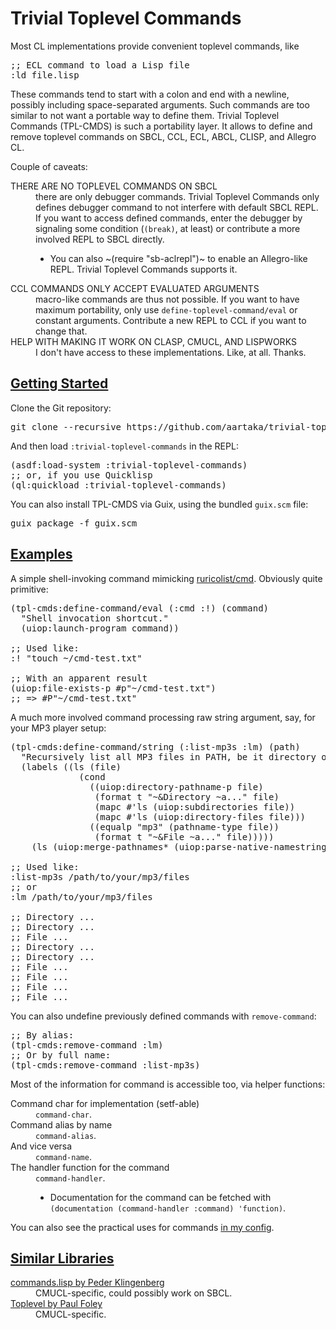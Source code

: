


<h1>Trivial Toplevel Commands</h1>

<p>
Most CL implementations provide convenient toplevel commands, like

<pre>;; ECL command to load a Lisp file
:ld file.lisp
</pre>

<p>
These commands tend to start with a colon and end with a newline,
possibly including space-separated arguments. Such commands are too
similar to not want a portable way to define them. Trivial Toplevel
Commands (TPL-CMDS) is such a portability layer. It allows to define and remove
toplevel commands on SBCL, CCL, ECL, ABCL, CLISP, and Allegro CL.

<p>
Couple of caveats:

<DL><dt> THERE ARE NO TOPLEVEL COMMANDS ON SBCL </dt> <dd>
there are only debugger
commands. Trivial Toplevel Commands only defines debugger command to
not interfere with default SBCL REPL. If you want to access defined
commands, enter the debugger by signaling some condition (<code>(break)</code>,
at least) or contribute a more involved REPL to SBCL directly.
 <UL><li> You can also ~(require "sb-aclrepl")~ to enable an Allegro-like
    REPL. Trivial Toplevel Commands supports it.
 </UL>
</dd><dt> CCL COMMANDS ONLY ACCEPT EVALUATED ARGUMENTS </dt> <dd>
macro-like commands
are thus not possible. If you want to have maximum portability, only
use <code>define-toplevel-command/eval</code> or constant arguments. Contribute
a new REPL to CCL if you want to change that.
</dd><dt> HELP WITH MAKING IT WORK ON CLASP, CMUCL, AND LISPWORKS </dt> <dd>
I don't
have access to these implementations. Like, at all. Thanks.
</DL>

</section></section></section></section></SECTION> <SECTION id=getting-started><h2><a href=#getting-started>Getting Started</a></h2>

<p>
Clone the Git repository:
<pre>git clone --recursive https://github.com/aartaka/trivial-toplevel-commands ~/common-lisp/
</pre>

<p>
And then load <code>:trivial-toplevel-commands</code> in the REPL:

<pre>(asdf:load-system :trivial-toplevel-commands)
;; or, if you use Quicklisp
(ql:quickload :trivial-toplevel-commands)
</pre>

You can also install TPL-CMDS via Guix, using the
bundled <code>guix.scm</code> file:

<pre>guix package -f guix.scm
</pre>

</section></section></section></section></SECTION> <SECTION id=examples><h2><a href=#examples>Examples</a></h2>

<p>
A simple shell-invoking command mimicking <a href="https://github.com/ruricolist/cmd/">ruricolist/cmd</a>.
Obviously quite primitive:

<pre>(tpl-cmds:define-command/eval (:cmd :!) (command)
  "Shell invocation shortcut."
  (uiop:launch-program command))

;; Used like:
:! "touch ~/cmd-test.txt"

;; With an apparent result
(uiop:file-exists-p &num;p"~/cmd-test.txt")
;; => &num;P"~/cmd-test.txt"
</pre>

<p>
A much more involved command processing raw string argument,
say, for your MP3 player setup:

<pre>(tpl-cmds:define-command/string (:list-mp3s :lm) (path)
  "Recursively list all MP3 files in PATH, be it directory or file."
  (labels ((ls (file)
             (cond
               ((uiop:directory-pathname-p file)
                (format t "~&Directory ~a..." file)
                (mapc #'ls (uiop:subdirectories file))
                (mapc #'ls (uiop:directory-files file)))
               ((equalp "mp3" (pathname-type file))
                (format t "~&File ~a..." file)))))
    (ls (uiop:merge-pathnames* (uiop:parse-native-namestring path) (uiop:getcwd)))))

;; Used like:
:list-mp3s /path/to/your/mp3/files
;; or
:lm /path/to/your/mp3/files

;; Directory ...
;; Directory ...
;; File ...
;; Directory ...
;; Directory ...
;; File ...
;; File ...
;; File ...
;; File ...
</pre>

<p>
You can also undefine previously defined commands with <code>remove-command</code>:

<pre>;; By alias:
(tpl-cmds:remove-command :lm)
;; Or by full name:
(tpl-cmds:remove-command :list-mp3s)
</pre>

<p>
Most of the information for command is accessible too, via helper
functions:

<DL><dt> Command char for implementation (setf-able) </dt> <dd>
<code>command-char</code>.
</dd><dt> Command alias by name </dt> <dd> <code>command-alias</code>.
</dd><dt> And vice versa </dt> <dd> <code>command-name</code>.
</dd><dt> The handler function for the command </dt> <dd> <code>command-handler</code>.
 <UL><li> Documentation for the command can be fetched with <code>(documentation (command-handler :command) 'function)</code>.
 </UL>
</DL>

<p>
You can also see the practical uses for commands
<a href="https://github.com/aartaka/lisp-config/blob/master/config.lisp">in my config</a>.

</section></section></section></section></SECTION> <SECTION id=similar-libraries><h2><a href=#similar-libraries>Similar Libraries</a></h2>

<DL><dt> <a href="https://web.archive.org/web/20160826073800/http://heim.ifi.uio.no/~pok/download/commands.lisp">commands.lisp by Peder Klingenberg</a> </dt> <dd>
CMUCL-specific, could possibly work on SBCL.
</dd><dt> <a href="https://web.archive.org/web/20170511215618/http://users.actrix.co.nz/mycroft/toplevel.tar.gz">Toplevel by Paul Foley</a> </dt> <dd>
CMUCL-specific.
</DL>
